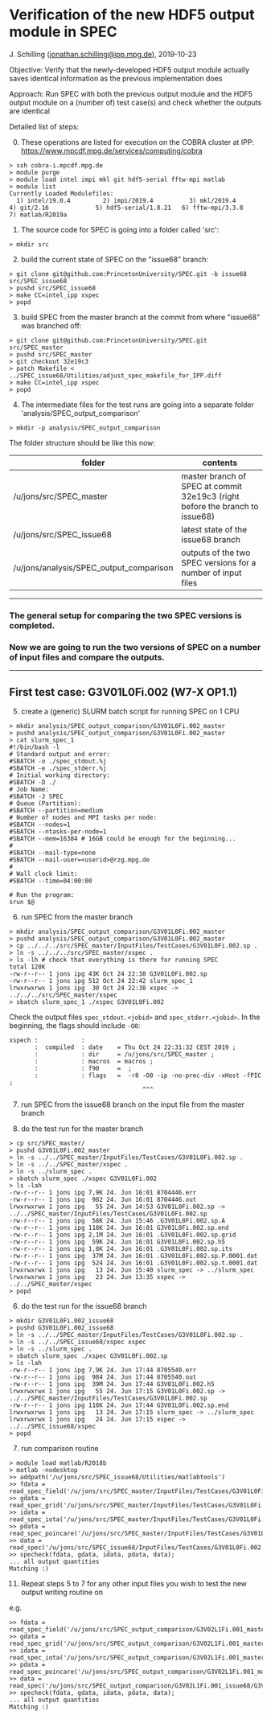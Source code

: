 Verification of the new HDF5 output module in SPEC
======

J. Schilling (jonathan.schilling@ipp.mpg.de), 2019-10-23

Objective: Verify that the newly-developed HDF5 output module actually saves identical information
           as the previous implementation does

Approach:  Run SPEC with both the previous output module and the HDF5 output module on a (number of) test case(s)
           and check whether the outputs are identical

Detailed list of steps:

0. These operations are listed for execution on the COBRA cluster at IPP: https://www.mpcdf.mpg.de/services/computing/cobra
```
> ssh cobra-i.mpcdf.mpg.de
> module purge
> module load intel impi mkl git hdf5-serial fftw-mpi matlab
> module list
Currently Loaded Modulefiles:
  1) intel/19.0.4         2) impi/2019.4          3) mkl/2019.4           4) git/2.16             5) hdf5-serial/1.8.21   6) fftw-mpi/3.3.8       7) matlab/R2019a
```

1. The source code for SPEC is going into a folder called 'src':
```
> mkdir src
```
  
2. build the current state of SPEC on the "issue68" branch:
```
> git clone git@github.com:PrincetonUniversity/SPEC.git -b issue68 src/SPEC_issue68
> pushd src/SPEC_issue68
> make CC=intel_ipp xspec
> popd
```

3. build SPEC from the master branch at the commit from where "issue68" was branched off:
```
> git clone git@github.com:PrincetonUniversity/SPEC.git src/SPEC_master
> pushd src/SPEC_master
> git checkout 32e19c3
> patch Makefile < ../SPEC_issue68/Utilities/adjust_spec_makefile_for_IPP.diff
> make CC=intel_ipp xspec
> popd
```

4. The intermediate files for the test runs are going into a separate folder 'analysis/SPEC_output_comparison'
```
> mkdir -p analysis/SPEC_output_comparison
```

The folder structure should be like this now:

| folder                                  | contents |
| ----------------------------------------|----------|
| /u/jons/src/SPEC_master                 | master branch of SPEC at commit 32e19c3 (right before the branch to issue68) |
| /u/jons/src/SPEC_issue68                | latest state of the issue68 branch |
| /u/jons/analysis/SPEC_output_comparison | outputs of the two SPEC versions for a number of input files |

---
### The general setup for comparing the two SPEC versions is completed.
### Now we are going to run the two versions of SPEC on a number of input files and compare the outputs.
---


## First test case: G3V01L0Fi.002 (W7-X OP1.1)

5. create a (generic) SLURM batch script for running SPEC on 1 CPU
```
> mkdir analysis/SPEC_output_comparison/G3V01L0Fi.002_master
> pushd analysis/SPEC_output_comparison/G3V01L0Fi.002_master
> cat slurm_spec_1
#!/bin/bash -l
# Standard output and error:
#SBATCH -o ./spec_stdout.%j
#SBATCH -e ./spec_stderr.%j
# Initial working directory:
#SBATCH -D ./
# Job Name:
#SBATCH -J SPEC
# Queue (Partition):
#SBATCH --partition=medium
# Number of nodes and MPI tasks per node:
#SBATCH --nodes=1
#SBATCH --ntasks-per-node=1
#SBATCH --mem=16384 # 16GB could be enough for the beginning...
#
#SBATCH --mail-type=none
#SBATCH --mail-user=<userid>@rzg.mpg.de
#
# Wall clock limit:
#SBATCH --time=04:00:00

# Run the program:
srun $@
```

6. run SPEC from the master branch
```
> mkdir analysis/SPEC_output_comparison/G3V01L0Fi.002_master
> pushd analysis/SPEC_output_comparison/G3V01L0Fi.002_master
> cp ../../../src/SPEC_master/InputFiles/TestCases/G3V01L0Fi.002.sp .
> ln -s ../../../src/SPEC_master/xspec .
> ls -lh # check that everything is there for running SPEC
total 128K
-rw-r--r-- 1 jons ipg 43K Oct 24 22:38 G3V01L0Fi.002.sp
-rw-r--r-- 1 jons ipg 512 Oct 24 22:42 slurm_spec_1
lrwxrwxrwx 1 jons ipg  30 Oct 24 22:38 xspec -> ../../../src/SPEC_master/xspec
> sbatch slurm_spec_1 ./xspec G3V01L0Fi.002
```

Check the output files ```spec_stdout.<jobid>``` and ```spec_stderr.<jobid>```.
In the beginning, the flags should include ```-O0```:
```
xspech :            : 
       :  compiled  : date    = Thu Oct 24 22:31:32 CEST 2019 ; 
       :            : dir     = /u/jons/src/SPEC_master ; 
       :            : macros  = macros ; 
       :            : f90     =  ; 
       :            : flags   =  -r8 -O0 -ip -no-prec-div -xHost -fPIC ; 
                                     ^^^
```

7. run SPEC from the issue68 branch on the input file from the master branch






3. do the test run for the master branch
```
> cp src/SPEC_master/
> pushd G3V01L0Fi.002_master
> ln -s ../../SPEC_master/InputFiles/TestCases/G3V01L0Fi.002.sp .
> ln -s ../../SPEC_master/xspec .
> ln -s ../slurm_spec .
> sbatch slurm_spec ./xspec G3V01L0Fi.002
> ls -lah
-rw-r--r-- 1 jons ipg 7,9K 24. Jun 16:01 8704446.err
-rw-r--r-- 1 jons ipg  982 24. Jun 16:01 8704446.out
lrwxrwxrwx 1 jons ipg   55 24. Jun 14:53 G3V01L0Fi.002.sp -> ../../SPEC_master/InputFiles/TestCases/G3V01L0Fi.002.sp
-rw-r--r-- 1 jons ipg  58K 24. Jun 15:46 .G3V01L0Fi.002.sp.A
-rw-r--r-- 1 jons ipg 118K 24. Jun 16:01 G3V01L0Fi.002.sp.end
-rw-r--r-- 1 jons ipg 2,1M 24. Jun 16:01 .G3V01L0Fi.002.sp.grid
-rw-r--r-- 1 jons ipg  59K 24. Jun 16:01 G3V01L0Fi.002.sp.h5
-rw-r--r-- 1 jons ipg 1,8K 24. Jun 16:01 .G3V01L0Fi.002.sp.its
-rw-r--r-- 1 jons ipg  37M 24. Jun 16:01 .G3V01L0Fi.002.sp.P.0001.dat
-rw-r--r-- 1 jons ipg  524 24. Jun 16:01 .G3V01L0Fi.002.sp.t.0001.dat
lrwxrwxrwx 1 jons ipg   13 24. Jun 15:40 slurm_spec -> ../slurm_spec
lrwxrwxrwx 1 jons ipg   23 24. Jun 13:35 xspec -> ../../SPEC_master/xspec
> popd
```

6. do the test run for the issue68 branch
```
> mkdir G3V01L0Fi.002_issue68
> pushd G3V01L0Fi.002_issue68
> ln -s ../../SPEC_master/InputFiles/TestCases/G3V01L0Fi.002.sp .
> ln -s ../../SPEC_issue68/xspec xspec
> ln -s ../slurm_spec .
> sbatch slurm_spec ./xspec G3V01L0Fi.002.sp
> ls -lah
-rw-r--r-- 1 jons ipg 7,9K 24. Jun 17:44 8705540.err
-rw-r--r-- 1 jons ipg  984 24. Jun 17:44 8705540.out
-rw-r--r-- 1 jons ipg  39M 24. Jun 17:44 G3V01L0Fi.002.h5
lrwxrwxrwx 1 jons ipg   55 24. Jun 17:15 G3V01L0Fi.002.sp -> ../../SPEC_master/InputFiles/TestCases/G3V01L0Fi.002.sp
-rw-r--r-- 1 jons ipg 118K 24. Jun 17:44 G3V01L0Fi.002.sp.end
lrwxrwxrwx 1 jons ipg   13 24. Jun 17:15 slurm_spec -> ../slurm_spec
lrwxrwxrwx 1 jons ipg   24 24. Jun 17:15 xspec -> ../../SPEC_issue68/xspec
> popd
```

7. run comparison routine
```
> module load matlab/R2018b
> matlab -nodesktop
>> addpath('/u/jons/src/SPEC_issue68/Utilities/matlabtools')
>> fdata = read_spec_field('/u/jons/src/SPEC_master/InputFiles/TestCases/G3V01L0Fi.002.sp.h5');
>> gdata = read_spec_grid('/u/jons/src/SPEC_master/InputFiles/TestCases/G3V01L0Fi.002.sp.h5'); 
>> idata = read_spec_iota('/u/jons/src/SPEC_master/InputFiles/TestCases/G3V01L0Fi.002.sp.h5');
>> pdata = read_spec_poincare('/u/jons/src/SPEC_master/InputFiles/TestCases/G3V01L0Fi.002.sp.h5');
>> data = read_spec('/u/jons/src/SPEC_issue68/InputFiles/TestCases/G3V01L0Fi.002.h5');          
>> specheck(fdata, gdata, idata, pdata, data);
... all output quantities
Matching :)
```

11. Repeat steps 5 to 7 for any other input files you wish to test the new output writing routine on

e.g.
```
>> fdata = read_spec_field('/u/jons/src/SPEC_output_comparison/G3V02L1Fi.001_master/G3V02L1Fi.001.sp.h5');
>> gdata = read_spec_grid('/u/jons/src/SPEC_output_comparison/G3V02L1Fi.001_master/G3V02L1Fi.001.sp.h5');
>> idata = read_spec_iota('/u/jons/src/SPEC_output_comparison/G3V02L1Fi.001_master/G3V02L1Fi.001.sp.h5');
>> pdata = read_spec_poincare('/u/jons/src/SPEC_output_comparison/G3V02L1Fi.001_master/G3V02L1Fi.001.sp.h5');
>> data = read_spec('/u/jons/src/SPEC_output_comparison/G3V02L1Fi.001_issue68/G3V02L1Fi.001.h5');
>> specheck(fdata, gdata, idata, pdata, data);
... all output quantities
Matching :)
```

